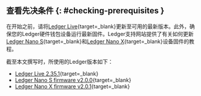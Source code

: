 ## 查看先决条件 {: #checking-prerequisites }

在开始之前，请将[Ledger Live](https://www.ledger.com/ledger-live/download){target=_blank}更新至可用的最新版本。此外，确保您的Ledger硬件钱包设备运行最新固件。Ledger支持网站提供了有关如何更新[Ledger Nano S](https://support.ledger.com/hc/en-us/articles/360002731113-Update-Ledger-Nano-S-firmware){target=_blank}和[Ledger Nano X](https://support.ledger.com/hc/en-us/articles/360013349800-Update-Ledger-Nano-X-firmware){target=_blank}设备固件的教程。

截至本文撰写时，所使用的Ledger版本如下：

 - [Ledger Live 2.35.1](https://support.ledger.com/hc/zh-cn/articles/360020773319-Ledger-Live-%E7%9A%84%E6%96%B0%E5%8F%98%E5%8C%96-?docs=true){target=_blank}
 - [Ledger Nano S firmware v2.0.0](https://support.ledger.com/hc/zh-cn/articles/360010446000-Ledger-Nano-S-%E5%9B%BA%E4%BB%B6%E7%89%88%E6%9C%AC%E8%AF%B4%E6%98%8E?docs=true){target=_blank}
 - [Ledger Nano X firmware v2.0.1](https://support.ledger.com/hc/zh-cn/articles/360014980580-Ledger-Nano-X-%E5%9B%BA%E4%BB%B6%E7%89%88%E6%9C%AC%E8%AF%B4%E6%98%8E?docs=true){target=_blank}